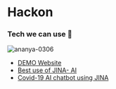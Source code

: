 # Hackon
### Tech we can use 🌱
<img src="https://github.com/Ananya-0306/Hackon_project/blob/main/screencapture-127-0-0-1-5500-build-responsive-website-master-index-html-2021-05-23-12_17_12.png" alt="ananya-0306" />

<!-- BLOG-POST-LIST:START -->
- [DEMO Website](https://headtohealth.gov.au/)
- [Best use of JINA- AI ](https://github.com/jina-ai/examples/tree/master/audio-search)
- [Covid-19 AI chatbot using JINA](https://github.com/jina-ai/jina/blob/master/.github/pages/hello-world.md#-covid-19-chatbot)
<!-- BLOG-POST-LIST:END -->
